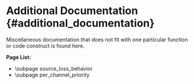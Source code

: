 # Additional Documentation                                              {#additional_documentation}

Miscellaneous documentation that does not fit with one particular function or code construct is
found here.

**Page List:**
* \subpage source_loss_behavior
* \subpage per_channel_priority
